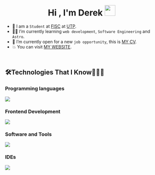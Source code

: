 <h1 align="center"><b>Hi , I'm Derek </b><img src="https://media.giphy.com/media/hvRJCLFzcasrR4ia7z/giphy.gif" width="35"></h1>

- :school: I am a `Student` at [FISC]() at [UTP](https://utp.ac.pa/).
- :student: I’m currently learning `web development`, `Software Engineering` and `Astro`.
- :thinking: I’m currently open for a new `job opportunity`, this is [MY CV](drek003.github.io/Portafolio-v2/).
- :boom: You can visit [MY WEBSITE](drek003.github.io/Portafolio-v2/).
<br>

## 🛠️Technologies That I Know👨🏻‍💻
### Programming languages
<p align="left">
  <a href="https://skillicons.dev">
    <img src="https://skillicons.dev/icons?i=java,js,py&perline=10" />
  </a>
</p>

### Frontend Development
<p align="left">
  <a href="https://skillicons.dev">
    <img src="https://skillicons.dev/icons?i=html,css,js,astro&perline=10" />
  </a>
</p>

### Software and Tools
<p align="left">
  <a href="https://skillicons.dev">
    <img src="https://skillicons.dev/icons?i=github,git,mysql,figma,notion,discord&perline=10" />
  </a>
</p>

### IDEs
<p align="left">
  <a href="https://skillicons.dev">
    <img src="https://skillicons.dev/icons?i=vscode,idea,eclipse&perline=10" />
  </a>
</p>

